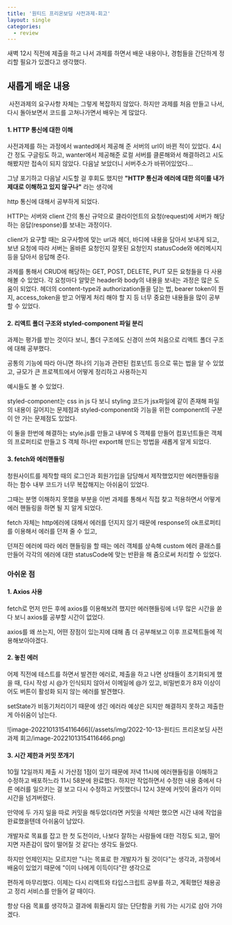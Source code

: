 ```yaml
---
title: '원티드 프리온보딩 사전과제-회고'
layout: single
categories:
  - review
---
```


새벽 12시 직전에 제출을 하고 나서 과제를 하면서 배운 내용이나, 경험들을 간단하게 정리할 필요가 있겠다고 생각했다.

## 새롭게 배운 내용

​ 사전과제의 요구사항 자체는 그렇게 복잡하지 않았다. 하지만 과제를 처음 만들고 나서, 다시 돌아보면서 코드를 고쳐나가면서 배우는 게 많았다.

#### 1. HTTP 통신에 대한 이해

사전과제를 하는 과정에서 wanted에서 제공해 준 서버의 url이 바뀐 적이 있었다. 4시간 정도 구글링도 하고, wanter에서 제공해준 로컬 서버를 클론해와서 해결하려고 시도해봤지만 접속이 되지 않았다. 다음날 보았더니 서버주소가 바뀌어있었다...

그냥 포기하고 다음날 시도할 걸 후회도 했지만 **"HTTP 통신과 에러에 대한 의미를 내가 제대로 이해하고 있지 않구나"** 라는 생각에

http 통신에 대해서 공부하게 되었다.

HTTP는 서버와 client 간의 통신 규약으로 클라이언트의 요청(request)에 서버가 해당하는 응답(response)를 보내는 과정이다.

client가 요구할 때는 요구사항에 맞는 url과 헤더, 바디에 내용을 담아서 보내게 되고, 보낸 요청에 따라 서버는 올바른 요청인지 잘못된 요청인지 statusCode와 에러메시지 등을 담아서 응답해 준다.

과제를 통해서 CRUD에 해당하는 GET, POST, DELETE, PUT 모든 요청들을 다 사용해볼 수 있었다. 각 요청마다 알맞은 header와 body의 내용을 보내는 과정은 많은 도움이 되었다. 헤더의 content-type과 authorization들을 담는 법, bearer token이 뭔지, access_token을 받고 어떻게 처리 해야 할 지 등 너무 중요한 내용들을 많이 공부할 수 있었다.

#### 2. 리액트 폴더 구조와 styled-component 파일 분리

과제는 평가를 받는 것이다 보니, 폴더 구조에도 신경이 쓰여 처음으로 리액트 폴더 구조에 대해 공부했다.

공통의 기능에 따라 아니면 하나의 기능과 관련된 컴포넌트 등으로 묶는 법을 알 수 있었고, 규모가 큰 프로젝트에서 어떻게 정리하고 사용하는지

예시들도 볼 수 있었다.

styled-component는 css in js 다 보니 styling 코드가 jsx파일에 같이 존재해 파일의 내용이 길어지는 문제점과 styled-component와 기능을 위한 component의 구분이 안 가는 문제점도 있었다.

이 둘을 한번에 해결하는 style.js를 만들고 내부에 S 객체를 만들어 컴포넌트들은 객체의 프로퍼티로 만들고 S 객체 하나만 export해 만드는 방법을 새롭게 알게 되었다.

#### 3. fetch와 에러핸들링

청원사이트를 제작할 때의 로그인과 회원가입을 담당해서 제작했었지만 에러핸들링을 하는 함수 내부 코드가 너무 복잡해지는 아쉬움이 있었다.

그때는 분명 이해하지 못했을 부분을 이번 과제를 통해서 직접 찾고 적용하면서 어떻게 에러 핸들링을 하면 될 지 알게 되었다.

fetch 자체는 http에러에 대해서 에러를 던지지 않기 때문에 response의 ok프로퍼티를 이용해서 에러를 던져 줄 수 있고,

던져진 에러에 따라 에러 핸들링을 할 때는 에러 객체를 상속해 custom 에러 클래스를 만들어 각각의 에러에 대한 statusCode에 맞는 반환을 해 줌으로써 처리할 수 있었다.

### 아쉬운 점

#### 1. Axios 사용

fetch로 먼저 만든 후에 axios를 이용해보려 했지만 에러핸들링에 너무 많은 시간을 쏟다 보니 axios를 공부할 시간이 없었다.

axios를 왜 쓰는지, 어떤 장점이 있는지에 대해 좀 더 공부해보고 이후 프로젝트들에 적용해보아야겠다.

#### 2. 놓친 에러

어제 직전에 테스트를 하면서 발견한 에러로, 제출을 하고 나면 상태들이 초기화되게 했을 때, 다시 작성 시 @가 인식되지 않아서 이메일에 @가 있고, 비밀번호가 8자 이상이어도 버튼이 활성화 되지 않는 에러를 발견했다.

setState가 비동기처리이기 때문에 생긴 에러라 예상은 되지만 해결하지 못하고 제출한 게 아쉬움이 남는다.

![image-20221013154116466](/assets/img/2022-10-13-원티드 프리온보딩 사전과제 회고/image-20221013154116466.png)

#### 3. 시간 제한과 커밋 쪼개기

10월 12일까지 제출 시 가산점 1점이 있기 때문에 저녁 11시에 에러핸들링을 이해하고 수정하고 배포하느라 11시 58분에 완료했다. 하지만 작업하면서 수정한 내용 중에서 다른 에러를 일으키는 걸 보고 다시 수정하고 커밋했더니 12시 3분에 커밋이 올라가 이미 시간을 넘겨버렸다.

만약에 두 가지 일을 따로 커밋을 해두었더라면 커밋을 삭제만 했으면 시간 내에 작업을 완료했을텐데 아쉬움이 남았다.

개발자로 목표를 잡고 한 첫 도전이라, 나보다 잘하는 사람들에 대한 걱정도 되고, 떨어지면 자존감이 많이 떨어질 것 같다는 생각도 들었다.

하지만 언제인지는 모르지만 "나는 목표로 한 개발자가 될 것이다"는 생각과, 과정에서 배움이 있었기 때문에 "이미 나에게 이득이다"란 생각으로

편하게 마무리했다. 이제는 다시 리액트와 타입스크립트 공부를 하고, 계획했던 채용공고 정리 서비스를 만들어 갈 때이다.

항상 다음 목표를 생각하고 결과에 휘둘리지 않는 단단함을 키워 가는 시기로 삼아 가야겠다.

